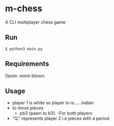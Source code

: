 # m-chess
A CLI multiplayer chess game

## Run
```
$ python3 main.py
```

## Requirements
Opolo :mind-blown:

## Usage
   - player 1 is white so player to is......indian
   - to move pieces
     - pb3 (pawn to b3). -For both players
   - "Q." represents player 2 i.e pieces with a period
